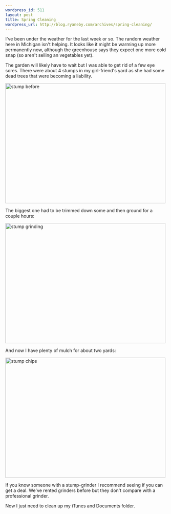 ```yaml
--- 
wordpress_id: 511
layout: post
title: Spring Cleaning
wordpress_url: http://blog.ryaneby.com/archives/spring-cleaning/
---
```

I've been under the weather for the last week or so. The random weather here in Michigan isn't helping. It looks like it might be warming up more permanently now, although the greenhouse says they expect one more cold snap (so aren't selling an vegetables yet).

The garden will likely have to wait but I was able to get rid of a few eye sores. There were about 4 stumps in my girl-friend's yard as she had some dead trees that were becoming a liability.

<a href="http://www.flickr.com/photos/ebyryan/470102512/" title="Photo Sharing"><img src="http://farm1.static.flickr.com/207/470102512_2701c4c6ca.jpg" width="500" height="375" alt="stump before" /></a>

The biggest one had to be trimmed down some and then ground for a couple hours:

<a href="http://www.flickr.com/photos/ebyryan/470117981/" title="Photo Sharing"><img src="http://farm1.static.flickr.com/201/470117981_9f0dae3148.jpg" width="500" height="375" alt="stump grinding" /></a>

And now I have plenty of mulch for about two yards:

<a href="http://www.flickr.com/photos/ebyryan/470117689/" title="Photo Sharing"><img src="http://farm1.static.flickr.com/178/470117689_99b481711d.jpg" width="500" height="375" alt="stump chips" /></a>

If you know someone with a stump-grinder I recommend seeing if you can get a deal. We've rented grinders before but they don't compare with a professional grinder.

Now I just need to clean up my iTunes and Documents folder.

